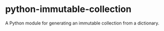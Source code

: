 # python-immutable-collection
A Python module for generating an immutable collection from a dictionary.
